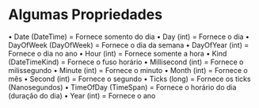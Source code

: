 # Algumas Propriedades

• Date (DateTime) = Fornece somento do dia
• Day (int) = Fornece o dia
• DayOfWeek (DayOfWeek) = Fornece o dia da semana
• DayOfYear (int) = Fornece o dia no ano
• Hour (int) = Fornece somente a hora
• Kind (DateTimeKind) = Fornece o fuso horário
• Millisecond (int) = Fornece o milissegundo
• Minute (int) = Fornece o minuto
• Month (int) = Fornece o mês
• Second (int) = Fornece o segundo
• Ticks (long) = Fornece os ticks (Nanosegundos)
• TimeOfDay (TimeSpan) = Fornece o horário do dia (duração do dia)
• Year (int) = Fornece o ano 